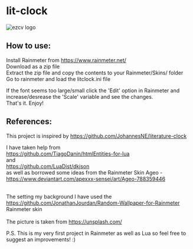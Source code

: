 # lit-clock

![ezcv logo](https://user-images.githubusercontent.com/78578803/188273334-cde06378-3400-498d-8be6-99f2acf460a5.png)

## How to use: <br>

Install Rainmeter from https://www.rainmeter.net/ <br>
Download as a zip file <br>
Extract the zip file and copy the contents to your Rainmeter/Skins/ folder <br>
Go to rainmeter and load the litclock.ini file <br>

If the font seems too large/small click the 'Edit' option in Rainmeter and increase/desrease the 'Scale' variable and see the changes. <br>
That's it. Enjoy! <br>

## References:

This project is inspired by https://github.com/JohannesNE/literature-clock <br>

I have taken help from <br>
https://github.com/TiagoDanin/htmlEntities-for-lua <br>
and <br>
https://github.com/LuaDist/dkjson <br>
as well as borrowed some ideas from the Rainmeter Skin Ageo - <br>
https://www.deviantart.com/apexxx-sensei/art/Ageo-788359446

<br>The setting my background I have used the https://github.com/JonathanJourdan/Random-Wallpaper-for-Rainmeter Rainmeter skin<br>
<br>The picture is taken from https://unsplash.com/<br>

P.S. This is my very first project in Rainmeter as well as Lua so feel free to suggest an improvements! :)
